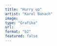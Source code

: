 ```yaml
---
title: "Hurry up"
artist: "Karol Banach"
image:
type: "Grafika"
url:
format: "b2"
featured: false
---
```

